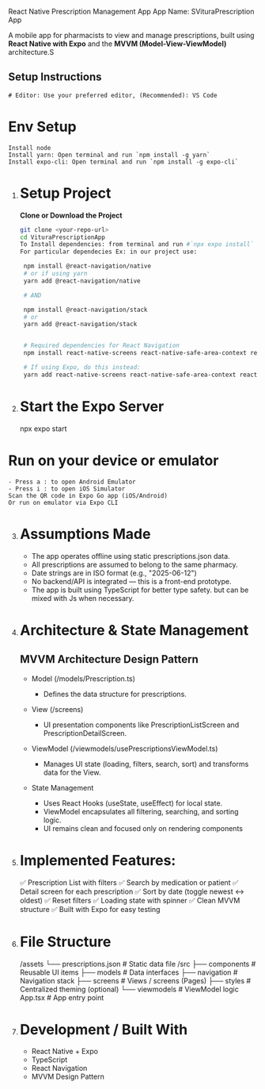 React Native Prescription Management App
App Name: SVituraPrescription App

A mobile app for pharmacists to view and manage prescriptions, built using **React Native with Expo** and the **MVVM (Model-View-ViewModel)** architecture.S

## Setup Instructions

    # Editor: Use your preferred editor, (Recommended): VS Code

# Env Setup

    Install node
    Install yarn: Open terminal and run `npm install -g yarn`
    Install expo-cli: Open terminal and run `npm install -g expo-cli`

1. # Setup Project

   **Clone or Download the Project**

   ```bash
   git clone <your-repo-url>
   cd VituraPrescriptionApp
   To Install dependencies: from terminal and run #`npx expo install`
   For particular dependecies Ex: in our project use:

    npm install @react-navigation/native
    # or if using yarn
    yarn add @react-navigation/native

    # AND

    npm install @react-navigation/stack
    # or
    yarn add @react-navigation/stack


    # Required dependencies for React Navigation
    npm install react-native-screens react-native-safe-area-context react-native-gesture-handler react-native-reanimated

    # If using Expo, do this instead:
    yarn add react-native-screens react-native-safe-area-context react-native-gesture-handler react-native-reanimated

   ```

2. # Start the Expo Server
   npx expo start

# Run on your device or emulator

    - Press a : to open Android Emulator
    - Press i : to open iOS Simulator
    Scan the QR code in Expo Go app (iOS/Android)
    Or run on emulator via Expo CLI

3. # Assumptions Made

   - The app operates offline using static prescriptions.json data.
   - All prescriptions are assumed to belong to the same pharmacy.
   - Date strings are in ISO format (e.g., "2025-06-12")
   - No backend/API is integrated — this is a front-end prototype.
   - The app is built using TypeScript for better type safety. but can be mixed with Js when necessary.

4. # Architecture & State Management

   ## MVVM Architecture Design Pattern

   - Model (/models/Prescription.ts)

     - Defines the data structure for prescriptions.

   - View (/screens)

     - UI presentation components like PrescriptionListScreen and PrescriptionDetailScreen.

   - ViewModel (/viewmodels/usePrescriptionsViewModel.ts)

     - Manages UI state (loading, filters, search, sort) and transforms data for the View.

   - State Management
     - Uses React Hooks (useState, useEffect) for local state.
     - ViewModel encapsulates all filtering, searching, and sorting logic.
     - UI remains clean and focused only on rendering components

5. # Implemented Features:

   ✅ Prescription List with filters
   ✅ Search by medication or patient
   ✅ Detail screen for each prescription
   ✅ Sort by date (toggle newest ↔ oldest)
   ✅ Reset filters
   ✅ Loading state with spinner
   ✅ Clean MVVM structure
   ✅ Built with Expo for easy testing

6. # File Structure

   /assets
   └── prescriptions.json # Static data file
   /src
   ├── components # Reusable UI items
   ├── models # Data interfaces
   ├── navigation # Navigation stack
   ├── screens # Views / screens (Pages)
   ├── styles # Centralized theming (optional)
   └── viewmodels # ViewModel logic
   App.tsx # App entry point

7. # Development / Built With

   - React Native + Expo
   - TypeScript
   - React Navigation
   - MVVM Design Pattern
